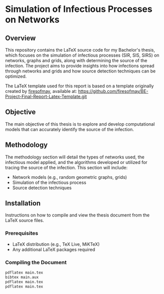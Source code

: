 # Simulation of Infectious Processes on Networks

## Overview
This repository contains the LaTeX source code for my Bachelor's thesis, which focuses on the simulation of infectious processes (SIR, SIS, SIRS) on networks, graphs and grids, along with determining the source of the infection. The project aims to provide insights into how infections spread through networks and grids and how source detection techniques can be optimized.

The LaTeX template used for this report is based on a template originally created by [firesofmay](https://github.com/firesofmay), available at:
https://github.com/firesofmay/BE-Project-Final-Report-Latex-Template.git

## Objective
The main objective of this thesis is to explore and develop computational models that can accurately identify the source of the infection.

## Methodology
The methodology section will detail the types of networks used, the infectious model applied, and the algorithms developed or utilized for tracing the source of the infection. This section will include:
- Network models (e.g., random geometric graphs, grids)
- Simulation of the infectious process
- Source detection techniques

## Installation
Instructions on how to compile and view the thesis document from the LaTeX source files.

### Prerequisites
- LaTeX distribution (e.g., TeX Live, MiKTeX)
- Any additional LaTeX packages required

### Compiling the Document
```bash
pdflatex main.tex
bibtex main.aux
pdflatex main.tex
pdflatex main.tex
